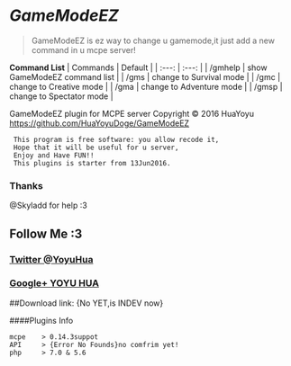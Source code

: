 # <em>GameModeEZ</em>
>GameModeEZ is ez way to change u gamemode,it just add a new command in u mcpe server!

  **Command List**
| Commands | Default |
| :---: | :---: |
| /gmhelp | show GameModeEZ command list |
| /gms | change to Survival mode |
| /gmc | change to Creative mode |
| /gma | change to Adventure mode |
| /gmsp | change to Spectator mode |

GameModeEZ plugin for MCPE server
     Copyright © 2016 HuaYoyu <https://github.com/HuaYoyuDoge/GameModeEZ>

     This program is free software: you allow recode it,
     Hope that it will be useful for u server,
     Enjoy and Have FUN!!
     This plugins is starter from 13Jun2016.

### Thanks
@Skyladd for help :3

## Follow Me :3
### [Twitter @YoyuHua](https://twitter.com/YoyuHua)
### [Google+ YOYU HUA](https://plus.google.com/112806261931025159399)

##Download
link: {No YET,is INDEV now}

####Plugins Info
```
mcpe    > 0.14.3suppot
API     > {Error No Founds}no comfrim yet!
php     > 7.0 & 5.6
```
